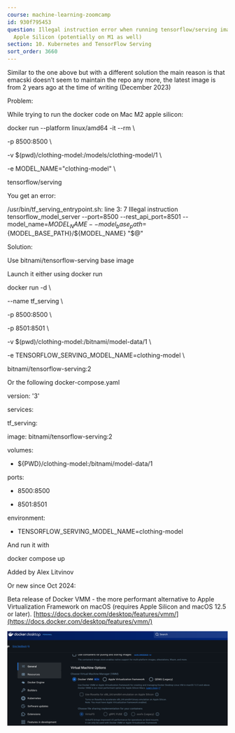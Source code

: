 ```yaml
---
course: machine-learning-zoomcamp
id: 930f795453
question: Illegal instruction error when running tensorflow/serving image on Mac M2
  Apple Silicon (potentially on M1 as well)
section: 10. Kubernetes and TensorFlow Serving
sort_order: 3660
---
```


Similar to the one above but with a different solution the main reason is that emacski doesn’t seem to maintain the repo any more, the latest image is from 2 years ago at the time of writing (December 2023)

Problem:

While trying to run the docker code on Mac M2 apple silicon:

docker run --platform linux/amd64 -it --rm \

-p 8500:8500 \

-v $(pwd)/clothing-model:/models/clothing-model/1 \

-e MODEL_NAME="clothing-model" \

tensorflow/serving

You get an error:

/usr/bin/tf_serving_entrypoint.sh: line 3:     7 Illegal instruction     tensorflow_model_server --port=8500 --rest_api_port=8501 --model_name=${MODEL_NAME} --model_base_path=${MODEL_BASE_PATH}/${MODEL_NAME} "$@"

Solution:

Use bitnami/tensorflow-serving base image

Launch it either using docker run

docker run -d \

--name tf_serving \

-p 8500:8500 \

-p 8501:8501 \

-v $(pwd)/clothing-model:/bitnami/model-data/1 \

-e TENSORFLOW_SERVING_MODEL_NAME=clothing-model \

bitnami/tensorflow-serving:2

Or the following docker-compose.yaml

version: '3'

services:

tf_serving:

image: bitnami/tensorflow-serving:2

volumes:

- ${PWD}/clothing-model:/bitnami/model-data/1

ports:

- 8500:8500

- 8501:8501

environment:

- TENSORFLOW_SERVING_MODEL_NAME=clothing-model

And run it with

docker compose up

Added by Alex Litvinov

Or new since Oct 2024:

Beta release of Docker VMM - the more performant alternative to Apple Virtualization Framework on macOS (requires Apple Silicon and macOS 12.5 or later). [https://docs.docker.com/desktop/features/vmm/](https://docs.docker.com/desktop/features/vmm/)

![Image](images/machine-learning-zoomcamp/image_51551549.png)

